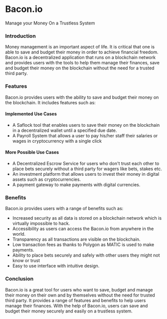 
# Bacon.io

Manage your Money On a Trustless System

### Introduction

Money management is an important aspect of life. It is critical that one is able to save and budget their money in order to achieve financial freedom.  Bacon.io is a decentralized application that runs on a blockchain network and provides users with the tools to help them manage their finances, save and budget their money on the blockchain without the need for a trusted third party.

### Features

Bacon.io provides users with the ability to save and budget their money on the blockchain. It includes features such as:

#### Implemented Use Cases

- A Saflock tool that enables users to save their money on the blockchain in a decentralized wallet until a specified due date.
- A Payroll System that allows a user to pay his/her staff their salaries or wages in cryptocurrency with a single click

#### More Possible Use Cases

- A Decentralized Escrow Service for users who don't trust each other to place bets securely without a third party for wagers like bets, stakes etc.
- An investment platform that allows users to invest their money in digital assets such as cryptocurrencies.
- A payment gateway to make payments with digital currencies.


### Benefits

Bacon.io provides users with a range of benefits such as:

- Increased security as all data is stored on a blockchain network which is virtually impossible to hack. 
- Accessibility as users can access the Bacon.io from anywhere in the world. 
- Transparency as all transactions are visible on the blockchain. 
- Low transaction fees as thanks to Polygon as MATIC is used to make payments. 
- Ability to place bets securely and safely with other users they might not know or trust
- Easy to use interface with intuitive design.

### Conclusion

Bacon.io is a great tool for users who want to save, budget  and manage their money on their own and by themselves without the need for trusted third party. It provides a range of features and benefits to help users manage their finances. With the help of Bacon.io, users can save and budget their money securely and easily on a trustless system.
